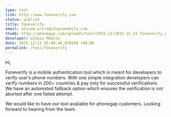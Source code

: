 ```yaml
--- 
type: tool
link: http://www.foneverify.com
status: publish
title: foneverify
email: shivam.arora@u2opiamobile.com
thumb: http://phonegap.com/uploads/tool/2015-12/2015-12-21-foneverify.png
developer: U2opia Mobile
date: 2015-12-21 05:08:48.870169 +00:00
permalink: /tool/foneverify
---
```


Hi,

Foneverify is a mobile authentication tool which is meant for developers to verify user’s phone numbers. With one simple integration developers can verify numbers in 200+ countries & pay only for successful verifications.
We have an automated fallback option which ensures the verification is not aborted after one failed attempt.

We would like to have our tool available for phonegap customers.
Looking forward to hearing from the team.
